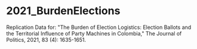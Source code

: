 # 2021_BurdenElections
Replication Data for: "The Burden of Election Logistics: Election Ballots and the Territorial Influence of Party Machines in Colombia," The Journal of Politics, 2021, 83 (4): 1635-1651.

